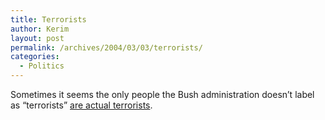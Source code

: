 ```yaml
---
title: Terrorists
author: Kerim
layout: post
permalink: /archives/2004/03/03/terrorists/
categories:
  - Politics
---
```

Sometimes it seems the only people the Bush administration doesn&#8217;t label as &#8220;terrorists&#8221; <a href="http://www.reachm.com/amstreet/archives/000322.html" onclick="_gaq.push(['_trackEvent', 'outbound-article', 'http://www.reachm.com/amstreet/archives/000322.html', 'are actual terrorists']);" >are actual terrorists</a>.

